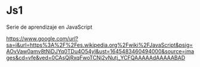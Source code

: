 # Js1
Serie de aprendizaje en JavaScript 

https://www.google.com/url?sa=i&url=https%3A%2F%2Fes.wikipedia.org%2Fwiki%2FJavaScript&psig=AOvVaw0amv8tNiDJYq0TDu4O54yl&ust=1645483460494000&source=images&cd=vfe&ved=0CAsQjRxqFwoTCNj2vNutj_YCFQAAAAAdAAAAABAD
